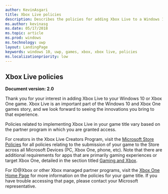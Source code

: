 ```yaml
---
author: KevinAsgari
title: Xbox Live policies
description: Describes the policies for adding Xbox Live to a Windows 10 or Xbox One game.
ms.author: kevinasg
ms.date: 05/17/2018
ms.topic: article
ms.prod: windows
ms.technology: uwp
layout: LandingPage
keywords: windows 10, uwp, games, xbox, xbox live, policies
ms.localizationpriority: low
---
```


## Xbox Live policies

**Document version: 2.0**

Thank you for your interest in adding Xbox Live to your Windows 10 or Xbox One game. Xbox Live is an important part of the Windows 10 and Xbox One games story, and we look forward to seeing the innovations you bring to that experience.

Policies related to implementing Xbox Live in your game title vary based on the partner program in which you are granted access.

For creators in the Xbox Live Creators Program, visit the [Microsoft Store Policies](https://docs.microsoft.com/en-us/legal/windows/agreements/store-policies) for all policies relating to the submission of your game to the Store across all Microsoft Devices (PC, Xbox One, phone, etc). Note that there are additional requirements for apps that are primarily gaming experiences or target Xbox One, detailed in the section titled [Gaming and Xbox](https://docs.microsoft.com/en-us/legal/windows/agreements/store-policies#1013-gaming-and-xbox).

For ID@Xbox or other Xbox managed partner programs, visit the [Xbox One Home Page](https://developer.microsoft.com/en-us/games/xbox/partner) for more information on the policies for your game title. If you have trouble accessing that page, please contact your Microsoft representative.

